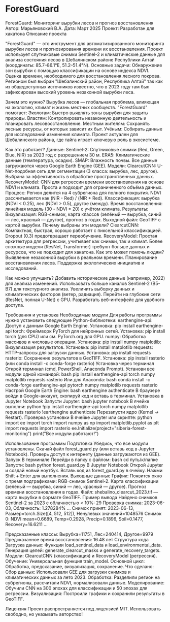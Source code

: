 # ForestGuard
ForestGuard: Мониторинг вырубки лесов и прогноз восстановления
Автор: Марьяновский В.А.
Дата: Март 2025
Проект: Разработан для хакатона
Описание проекта

"ForestGuard" — это инструмент для автоматизированного мониторинга вырубки лесов и прогнозирования времени их восстановления. Проект использует спутниковые снимки Sentinel-2 и климатические данные для анализа состояния лесов в Шебалинском районе Республики Алтай (координаты: 85.7–86.1°E, 51.2–51.4°N). Основные задачи:
Обнаружение зон вырубки с помощью классификации на основе индекса NDVI.
Оценка времени, необходимого для восстановления лесного покрова.
Регионом был выбран "Шебалинский район, Республика Алтай" так как из общедоступных источников известно, что в 2023 году там был зафиксирован высокий уровень незаконной вырубки леса.

Зачем это нужно?
Вырубка лесов — глобальная проблема, влияющая на экологию, климат и жизнь местных сообществ. "ForestGuard" помогает:
Экологам: Быстро выявлять зоны вырубки для защиты природы.
Властям: Контролировать незаконную деятельность и планировать лесовосстановление.
Местным жителям: Сохранять лесные ресурсы, от которых зависит их быт.
Учёным: Собирать данные для исследований изменения климата.
Проект актуален для Шебалинского района, где тайга играет ключевую роль в экосистеме.

Как это работает?
Данные:
Sentinel-2: Спутниковые снимки (Red, Green, Blue, NIR) за 2023 год с разрешением 30 м.
ERA5: Климатические данные (температура, осадки).
SMAP: Влажность почвы.
Все данные загружаются через Google Earth Engine (GEE).
Модели:
ClearcutCNN: U-Net-подобная сеть для сегментации (3 класса: вырубка, лес, другое). Выбрана за эффективность в обработке пространственных данных.
RecoveryModel: CNN для регрессии времени восстановления на основе NDVI и климата. Проста и подходит для ограниченного объёма данных.
Процесс:
Регион делится на 4 субрегиона для полного покрытия.
NDVI рассчитывается как (NIR - Red) / (NIR + Red).
Классификация: вырубка (NDVI < 0.25), лес (NDVI > 0.5), другое (между).
Время восстановления: линейная модель (30 - NDVI * 20) с учётом климата.
Результаты:
Визуализация: RGB-снимок, карта классов (зелёный — вырубка, синий — лес, красный — другое), прогноз в годах.
Выходной файл: GeoTIFF с картой вырубки.
Почему выбраны эти модели?
ClearcutCNN: Компактная, быстрая, хорошо работает с пиксельной классификацией. Dropout (0.3) предотвращает переобучение.
RecoveryModel: Простая архитектура для регрессии, учитывает как снимки, так и климат. Более сложные модели (ResNet, Transformer) требуют больше данных и ресурсов, что не подходит для хакатона.
Как это может помочь людям?
Выявление незаконной вырубки в реальном времени.
Планирование восстановления лесов.
Поддержка экологических инициатив и исследований.

Как можно улучшить?
Добавить исторические данные (например, 2022) для анализа изменений.
Использовать больше каналов Sentinel-2 (B5-B7) для текстурного анализа.
Увеличить выборку данных и климатических факторов (ветер, радиация).
Перейти на глубокие сети (ResNet, полная U-Net) с GPU.
Разработать веб-интерфейс для удобного доступа.

Требования и установка
Необходимые модули
Для работы программы нужно установить следующие Python-библиотеки:
earthengine-api: Доступ к данным Google Earth Engine.
Установка: pip install earthengine-api
torch: Фреймворк PyTorch для нейронных сетей.
Установка: pip install torch (для CPU) или см. PyTorch.org для GPU.
numpy: Обработка массивов и числовые операции.
Установка: pip install numpy
matplotlib: Визуализация результатов.
Установка: pip install matplotlib
requests: HTTP-запросы для загрузки данных.
Установка: pip install requests
rasterio: Сохранение результатов в GeoTIFF.
Установка: pip install rasterio (или conda install -c conda-forge rasterio)
Установка через терминал
Открой терминал (cmd, PowerShell, Anaconda Prompt).
Установи все модули одной командой:
bash
pip install earthengine-api torch numpy matplotlib requests rasterio
Или для Anaconda:
bash
conda install -c conda-forge earthengine-api pytorch numpy matplotlib requests rasterio
Настрой Google Earth Engine:
bash
earthengine authenticate
В браузере войди в Google-аккаунт, скопируй код и вставь в терминал.
Установка в Jupyter Notebook
Запусти Jupyter:
bash
jupyter notebook
В ячейке выполни:
python
!pip install earthengine-api torch numpy matplotlib requests rasterio
!earthengine authenticate
Перезапусти ядро (Kernel -> Restart).
Проверка установки
В ячейке Jupyter или скрипте:
python
import ee
import torch
import numpy as np
import matplotlib.pyplot as plt
import requests
import rasterio
ee.Initialize(project="siberia-forest-monitoring")
print("Все модули работают!")

Использование программы
Подготовка
Убедись, что все модули установлены.
Скачай файл forest_guard.py (или вставь код в Jupyter Notebook).
Проверь доступ к интернету (данные загружаются из GEE).
Запуск
В терминале
Перейди в папку с файлом:
bash
cd путь/к/папке
Запусти:
bash
python forest_guard.py
В Jupyter Notebook
Открой Jupyter и создай новый ноутбук.
Вставь код из forest_guard.py в ячейку.
Нажми Shift + Enter для выполнения.
Выходные данные
График: Появится окно с тремя подграфиками:
RGB-снимок Sentinel-2.
Карта классификации (зелёный — вырубка, синий — лес, красный — другое).
Прогноз времени восстановления в годах.
Файл: shebalino_clearcut_2023.tif — карта вырубки в формате GeoTIFF.
Пример вывода
Найдено снимков Sentinel-2 за 2023 с облачностью < 10%: 29
Проверка снимка: 2023-06-03, Облачность: 1.278284%
...
Снимок принят: 2023-06-13, Размер=torch.Size([4, 512, 512]), Ненулевых значений=1048576
Снимок 0: NDVI mean=0.6689, Temp=0.2928, Precip=0.1896, Soil=0.1477, Recovery=16.6211
...

Предсказанные классы: Вырубка=11751, Лес=240414, Другое=9979
Предсказанное время восстановления: 16.48 лет
Структура кода
Загрузка данных: Функции load_sentinel_data и load_environmental_data.
Генерация целей: generate_clearcut_masks и generate_recovery_targets.
Модели: ClearcutCNN (классификация) и RecoveryModel (регрессия).
Обучение: Универсальная функция train_model.
Основной цикл: Обработка, предсказание, визуализация, сохранение.
Что сделано:
Сбор данных: Использовали GEE для загрузки снимков и климатических данных за лето 2023.
Обработка: Разделили регион на субрегионы, рассчитали NDVI, нормализовали данные.
Моделирование: Обучили CNN на 300 эпохах для классификации и 50 эпохах для регрессии.
Визуализация: Построили графики и сохранили результаты в GeoTIFF.

Лицензия
Проект распространяется под лицензией MIT. Использовать свободно, но указывать авторство!
